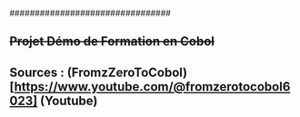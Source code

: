 ################################

## ~~Projet Démo de Formation en Cobol~~











## Sources : (FromzZeroToCobol)[https://www.youtube.com/@fromzerotocobol6023] (Youtube)
